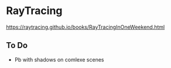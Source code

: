 # RayTracing

https://raytracing.github.io/books/RayTracingInOneWeekend.html

## To Do
- Pb with shadows on comlexe scenes
